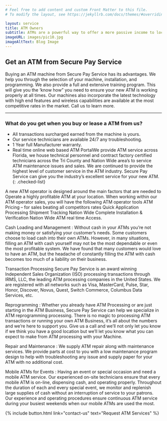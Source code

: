 ```yaml
---
# Feel free to add content and custom Front Matter to this file.
# To modify the layout, see https://jekyllrb.com/docs/themes/#overriding-theme-defaults

layout: service
title: ATM Owners
subtitle: ATMs are a powerful way to offer a more passive income to locations in your portfolio. We offer a turnkey solutions in becoming a profitable ATM Operator.
imageURL: images/pic10.jpg
imageAltText: Blog Image
---
```


## Get an ATM from Secure Pay Service

Buying an ATM machine from Secure Pay Service has its advantages. We help you through the selection of your machine, installation, and programming. We also provide a full and extensive training program. This will give you the ‘know how” you need to ensure your new ATM is working properly at all times. Our machines also incorporate the latest technology with high end features and wireless capabilities are available at the most competitive rates in the market. Call us to learn more.

---

### What do you get when you buy or lease a ATM from us?
* All transactions surcharged earned from the machine is yours.
* Our service technicians are available 24/7 any troubleshooting.
* 1 Year full Manufacturer warranty.
* Real time online web based ATM PortalWe provide ATM service across Florida, we house technical personnel and contract factory certified technicians across the Tri County and Nation Wide area’s to service ATM maintenance issues and sales. We are continued to provide the highest level of customer service in the ATM industry. Secure Pay Service can give you the industry’s excellent service for your new ATM.
{: .checked-list}

A new ATM operator is designed around the main factors that are needed to Operate a highly profitable ATM at your location. When working within our ATM operator sales, you will have the following ATM operator tools ATM Pricing – for sales beating all competitors rates Quick Application Processing Shipment Tracking Nation Wide Complete Installation & Verification Nation Wide ATM real time Access.

Cash Loading and Management
: Without cash in your ATMs you’re not making money or satisfying your customer’s needs. Some customers choose to load cash into their own ATMs. However, in many situations, filling an ATM with cash yourself may not be the most dependable or even the most profitable system. We have found that many customers would love to have an ATM, but the headache of constantly filling the ATM with cash becomes too much of a liability on their business.


Transaction Processing
Secure Pay Service is an award winning Independent Sales Organization (ISO) processing transactions through IRMS, LLC, the leading ATM processing companies in the United States. We are registered with all networks such as Visa, MasterCard, Pulse, Star, Honor, Discover, Novus, Quest, Switch Commerce, Columbus Data Services, etc.

Reprogramming
: Whether you already have ATM Processing or are just starting in the ATM Business, Secure Pay Service can help we specialize in ATM reprogramming processing. There is no magic to processing ATM transactions or running your own ATM Business, it’s all about the numbers and we’re here to support you. Give us a call and we’ll not only let you know if we think you have a good location but we’ll let you know what you can expect to make from ATM processing with your Machine.

Repair and Maintenance
: We supply ATM repair along with maintenance services. We provide parts at cost to you with a low maintenance program design to help with troubleshooting any issue and supply paper for your ATM with no additional cost.

Mobile ATMs for Events
: Having an event or special occasion and need a mobile ATM service. Our experienced on-site technicians ensure that every mobile ATM is on-line, dispensing cash, and operating properly. Throughout the duration of each and every special event, we monitor and replenish large supplies of cash without an interruption of service to your patrons. Our experience and operating procedures ensure continuous ATM service during your busiest weekends when our mobile ATMs are used the most.

{% include button.html link="contact-us" text="Request ATM Services" %}
